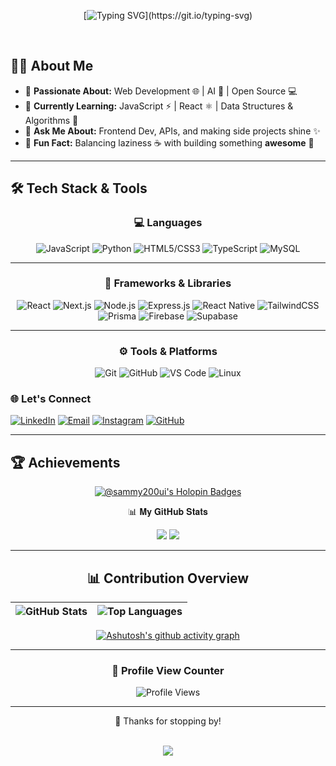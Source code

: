 <div align="center">

[![Typing SVG](https://readme-typing-svg.demolab.com?font=JetBrains+Mono&size=20&duration=3000&pause=1000&color=00FF41&width=600&lines=Hello%2C+I'm+Sameer.;Welcome+to+my+Workspace.;Exploring+code%2C+design%2C+and+ideas...;Let's+build+something+amazing!)](https://git.io/typing-svg)

<br/>

</div>

## 🧑‍💻 About Me


- 🔭 **Passionate About:** Web Development 🌐 | AI 🤖 | Open Source 💻  
- 🌱 **Currently Learning:** JavaScript ⚡ | React ⚛️ | Data Structures & Algorithms 📘  
- 💬 **Ask Me About:** Frontend Dev, APIs, and making side projects shine ✨  
- 🎯 **Fun Fact:** Balancing laziness ☕ with building something **awesome** 🚀  

---

## 🛠️ Tech Stack & Tools  

<div align="center">

### 💻 Languages  
![JavaScript](https://img.shields.io/badge/JavaScript-0D1117?style=for-the-badge&logo=javascript&logoColor=F7DF1E)
![Python](https://img.shields.io/badge/Python-0D1117?style=for-the-badge&logo=python&logoColor=3776AB)
![HTML5/CSS3](https://img.shields.io/badge/HTML5%2FCSS3-0D1117?style=for-the-badge&logo=html5&logoColor=E34F26)
![TypeScript](https://img.shields.io/badge/TypeScript-0D1117?style=for-the-badge&logo=typescript&logoColor=3178C6)
![MySQL](https://img.shields.io/badge/MySQL-0D1117?style=for-the-badge&logo=mysql&logoColor=00A6FF)

---

### 🚀 Frameworks & Libraries  
![React](https://img.shields.io/badge/React-0D1117?style=for-the-badge&logo=react&logoColor=61DAFB)
![Next.js](https://img.shields.io/badge/Next.js-0D1117?style=for-the-badge&logo=nextdotjs&logoColor=FFFFFF)
![Node.js](https://img.shields.io/badge/Node.js-0D1117?style=for-the-badge&logo=node.js&logoColor=6DA55F)
![Express.js](https://img.shields.io/badge/Express.js-0D1117?style=for-the-badge&logo=express&logoColor=61DAFB)
![React Native](https://img.shields.io/badge/React%20Native-0D1117?style=for-the-badge&logo=react&logoColor=61DAFB)
![TailwindCSS](https://img.shields.io/badge/TailwindCSS-0D1117?style=for-the-badge&logo=tailwind-css&logoColor=38B2AC)
![Prisma](https://img.shields.io/badge/Prisma-0D1117?style=for-the-badge&logo=prisma&logoColor=FFFFFF)
![Firebase](https://img.shields.io/badge/Firebase-0D1117?style=for-the-badge&logo=firebase&logoColor=FFCA28)
![Supabase](https://img.shields.io/badge/Supabase-0D1117?style=for-the-badge&logo=supabase&logoColor=3ECF8E)

---

### ⚙️ Tools & Platforms  
![Git](https://img.shields.io/badge/Git-0D1117?style=for-the-badge&logo=git&logoColor=F05033)
![GitHub](https://img.shields.io/badge/GitHub-0D1117?style=for-the-badge&logo=github&logoColor=FFFFFF)
![VS Code](https://img.shields.io/badge/VS%20Code-0D1117?style=for-the-badge&logo=visual-studio-code&logoColor=0078D7)
![Linux](https://img.shields.io/badge/Linux-0D1117?style=for-the-badge&logo=linux&logoColor=FCC624)

</div>




### 🌐 Let's Connect  

[![LinkedIn](https://img.shields.io/badge/LinkedIn-0D1117?style=for-the-badge&logo=linkedin&logoColor=0A66C2)](https://www.linkedin.com/in/sameer-pawar-a545b0358/)
[![Email](https://img.shields.io/badge/Email-0D1117?style=for-the-badge&logo=gmail&logoColor=EA4335)](mailto:pawar96sameer@gmail.com)
[![Instagram](https://img.shields.io/badge/Instagram-0D1117?style=for-the-badge&logo=instagram&logoColor=E4405F)](https://www.instagram.com/the.samatrix)
[![GitHub](https://img.shields.io/badge/GitHub-0D1117?style=for-the-badge&logo=github&logoColor=FFFFFF)](https://github.com/sammy200-ui)

</div>

---

## 🏆 Achievements

<p align="center">
  <a href="https://holopin.io/@sammy200ui">
    <img src="https://holopin.me/sammy200ui" alt="@sammy200ui's Holopin Badges" />
  </a>
</p>

<div align="center">
 📊 𝐌𝐲 𝐆𝐢𝐭𝐇𝐮𝐛 𝐒𝐭𝐚𝐭𝐬

![](https://github-readme-stats.vercel.app/api?username=sammy200-ui&theme=gotham&hide_border=false&include_all_commits=true&count_private=true)
![](https://nirzak-streak-stats.vercel.app/?user=sammy200-ui&theme=gotham&hide_border=false)


---
</div>


<div align="center">


## 📊 Contribution Overview

| ![GitHub Stats](https://github-readme-stats.vercel.app/api?username=sammy200-ui&show_icons=true&theme=gotham&hide_border=true) | ![Top Languages](https://github-readme-stats.vercel.app/api/top-langs/?username=sammy200-ui&layout=compact&theme=gotham&hide_border=true) |
|:---:|:---:|


[![Ashutosh's github activity graph](https://github-readme-activity-graph.vercel.app/graph?username=sammy200-ui&bg_color=0c1014&color=2aa889&line=599cab&point=99d1ce&area=true&hide_border=true)](https://github.com/ashutosh00710/github-readme-activity-graph)



---

### 👀 Profile View Counter  

<div align="center">

![Profile Views](https://komarev.com/ghpvc/?username=sammy200-ui&label=PROFILE+VIEWS&color=0D1117&labelColor=0A66C2&style=for-the-badge)

</div>

---

<div align="center">

🎉 Thanks for stopping by! <br/> 

<br/>
<img src="https://forthebadge.com/images/badges/built-with-love.svg" />
</div>

